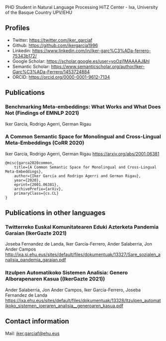 PHD Student in Natural Language Processing
HiTZ Center - Ixa, University of the Basque Country UPV/EHU

## Profiles
* Twitter: https://twitter.com/iker_garciaf
* Github: https://github.com/ikergarcia1996
* Linkedin: https://www.linkedin.com/in/iker-garc%C3%ADa-ferrero-75343b172/
* Google Scholar: https://scholar.google.es/user=yoOzj1MAAAAJ&hl
* Semantic Scholar: https://www.semanticscholar.org/author/Iker-Garc%C3%ADa-Ferrero/1453724884
* ORCID: https://orcid.org/0000-0001-9612-7134

## Publications

### Benchmarking Meta-embeddings: What Works and What Does Not (Findings of EMNLP 2021)
Iker García, Rodrigo Agerri, German Rigau


### A Common Semantic Space for Monolingual and Cross-Lingual Meta-Embeddings (CoRR 2020)
Iker García, Rodrigo Agerri, German Rigau
https://arxiv.org/abs/2001.06381

```
@misc{garca2020common,
    title={A Common Semantic Space for Monolingual and Cross-Lingual Meta-Embeddings},
    author={Iker García and Rodrigo Agerri and German Rigau},
    year={2020},
    eprint={2001.06381},
    archivePrefix={arXiv},
    primaryClass={cs.CL}
}
```

## Publications in other languages

### Twitterreko Euskal Komunitatearen Eduki Azterketa Pandemia Garaian (IkerGazte 2021)
Joseba Fernandez de Landa, Iker García-Ferrero, Ander Salaberria, Jon Ander Campos
http://ixa.si.ehu.eus/sites/default/files/dokumentuak/13327/Sare_sozialen_analisia_pandemia_garaian.pdf


### Itzulpen Automatikoko Sistemen Analisia: Genero Alborapenaren Kasua ((IkerGazte 2021))
Ander Salaberria, Jon Ander Campos, Iker García-Ferrero, Joseba Fernandez de Landa
https://ixa.ehu.eus/sites/default/files/dokumentuak/13328/Itzulpen_automatikoko_sistemen_joeraren_analisia__generoaren_kasua.pdf


## Contact information
Mail: iker.garciaf@ehu.eus
